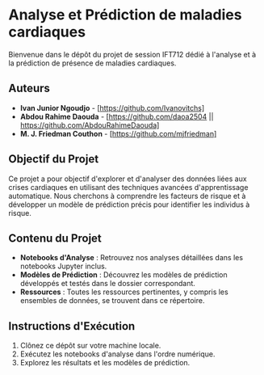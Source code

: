 # Analyse et Prédiction de maladies cardiaques

Bienvenue dans le dépôt du projet de session IFT712 dédié à l'analyse et à la prédiction de présence de maladies cardiaques.

## Auteurs
- **Ivan Junior Ngoudjo** - [https://github.com/Ivanovitchs]
- **Abdou Rahime Daouda** - [https://github.com/daoa2504 || https://github.com/AbdouRahimeDaouda]
- **M. J. Friedman Couthon** - [https://github.com/mjfriedman]

## Objectif du Projet
Ce projet a pour objectif d'explorer et d'analyser des données liées aux crises cardiaques en utilisant des techniques avancées d'apprentissage automatique. Nous cherchons à comprendre les facteurs de risque et à développer un modèle de prédiction précis pour identifier les individus à risque.

## Contenu du Projet
- **Notebooks d'Analyse** : Retrouvez nos analyses détaillées dans les notebooks Jupyter inclus.
- **Modèles de Prédiction** : Découvrez les modèles de prédiction développés et testés dans le dossier correspondant.
- **Ressources** : Toutes les ressources pertinentes, y compris les ensembles de données, se trouvent dans ce répertoire.

## Instructions d'Exécution
1. Clônez ce dépôt sur votre machine locale.
2. Exécutez les notebooks d'analyse dans l'ordre numérique.
3. Explorez les résultats et les modèles de prédiction.

